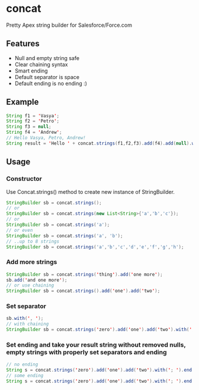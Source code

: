 # concat
Pretty Apex string builder for Salesforce/Force.com

## Features
* Null and empty string safe
* Clear chaining syntax
* Smart ending
* Default separator is space
* Default ending is no ending :)

## Example
```java
String f1 = 'Vasya';
String f2 = 'Petro';
String f3 = null;
String f4 = 'Andrew';
// Hello Vasya, Petro, Andrew!
String result = 'Hello ' + concat.strings(f1,f2,f3).add(f4).add(null).with(', ').end('!');
```

## Usage
### Constructor
Use Concat.strings() method to create new instance of StringBuilder.
```java
StringBuilder sb = concat.strings();
// or
StringBuilder sb = concat.strings(new List<String>{'a','b','c'});
// or
StringBuilder sb = concat.strings('a');
// or even
StringBuilder sb = concat.strings('a', 'b');
// ..up to 8 strings
StringBuilder sb = concat.strings('a','b','c','d','e','f','g','h');
```

### Add more strings
```java
StringBuilder sb = concat.strings('thing').add('one more');
sb.add('and one more');
// or use chaining
StringBuilder sb = concat.strings().add('one').add('two');
```

### Set separator
```java
sb.with(', ');
// with chaining
StringBuilder sb = concat.strings('zero').add('one').add('two').with('; ');
```

### Set ending and take your result string without removed nulls, empty strings with properly set separators and ending
```java
// no ending
String s = concat.strings('zero').add('one').add('two').with('; ').end();
// some ending
String s = concat.strings('zero').add('one').add('two').with('; ').end('.'); 
```